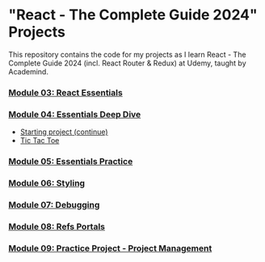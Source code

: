 # "React - The Complete Guide 2024" Projects

This repository contains the code for my projects as I learn React - The Complete Guide 2024 (incl. React Router & Redux) at Udemy, taught by Academind.

### [Module 03: React Essentials](/03%20React%20Essentials/)

### [Module 04: Essentials Deep Dive](/04%20Essentials%20Deep%20Dive/)

-   [Starting project (continue)](/04%20Essentials%20Deep%20Dive/01-starting-project/)
-   [Tic Tac Toe](/04%20Essentials%20Deep%20Dive/07-tic-tac-toe-starting-project/)

### [Module 05: Essentials Practice](/05%20Essentials%20Practice/)

### [Module 06: Styling](/06%20Styling/)

### [Module 07: Debugging](/07%20Debugging/)

### [Module 08: Refs Portals](/08%20Refs%20Portals/)

### [Module 09: Practice Project - Project Management](/09%20Practice%20Project%20-%20Project%20Management/)
